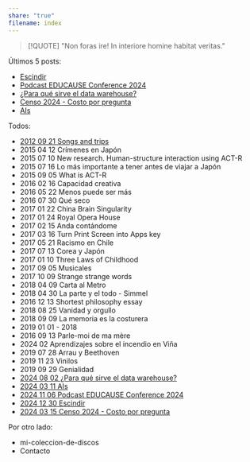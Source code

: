 ```yaml
---
share: "true"
filename: index
---
```

> [!QUOTE]
> "Non foras ire! In interiore homine habitat veritas."

Últimos 5 posts:
- [Escindir](./2024-12-30-Escindir.md) 
- [Podcast EDUCAUSE Conference 2024](./podcast-educause-conference-2024.md) 
- [¿Para qué sirve el data warehouse?](./para-que-sirve-el-datawarehouse.md)
- [Censo 2024 - Costo por pregunta](./censo-2024-costo-por-pregunta.md)
- [AIs](./ais.md) 

Todos:
- [2012 09 21 Songs and trips](./2012%2009%2021%20Songs%20and%20trips.md)
- 2015 04 12 Crímenes en Japón
- 2015 07 10 New research. Human-structure interaction using ACT-R
- 2015 07 16 Lo más importante a tener antes de viajar a Japón
- 2015 09 05 What is ACT-R
- 2016 02 16 Capacidad creativa
- 2016 05 22 Menos puede ser más
- 2016 07 30 Qué seco
- 2017 01 22 China Brain Singularity
- 2017 01 24 Royal Opera House
- 2017 02 15 Anda contándome
- 2017 03 16 Turn Print Screen into Apps key
- 2017 05 21 Racismo en Chile
- 2017 07 13 Corea y Japón
- 2017 01 10 Three Laws of Childhood
- 2017 09 05 Musicales
- 2017 10 09 Strange strange words
- 2018 04 09 Carta al Metro
- 2018 04 30 La parte y el todo - Simmel
- 2016 12 13 Shortest philosophy essay
- 2018 08 25 Vanidad y orgullo
- 2018 09 09 La memoria es la costurera
- 2019 01 01 - 2018
- 2016 09 13 Parle-moi de ma mère
- 2024 02 Aprendizajes sobre el incendio en Viña
- 2019 07 28 Arrau y Beethoven
- 2019 11 23 Vinilos
- 2019 09 29 Genialidad
- [2024 08 02 ¿Para qué sirve el data warehouse?](./para-que-sirve-el-datawarehouse.md)
- [2024 03 11 AIs](./ais.md)
- [2024 11 06 Podcast EDUCAUSE Conference 2024](./podcast-educause-conference-2024.md)
- [2024 12 30 Escindir](./2024-12-30-Escindir.md)
- [2024 03 15 Censo 2024 - Costo por pregunta](./censo-2024-costo-por-pregunta.md)



Por otro lado:
- mi-coleccion-de-discos
- Contacto 
